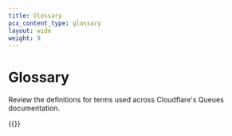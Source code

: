 ```yaml
---
title: Glossary
pcx_content_type: glossary
layout: wide
weight: 9
---
```


# Glossary

Review the definitions for terms used across Cloudflare's Queues documentation.

{{<glossary product="Queues">}}